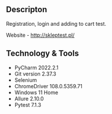 ## Descripton
Registration, login and adding to cart test.

Website - http://skleptest.pl/

## Technology & Tools
* PyCharm 2022.2.1
* Git version 2.37.3
* Selenium
* ChromeDriver 108.0.5359.71
* Windows 11 Home
* Allure 2.10.0
* Pytest 7.1.3

